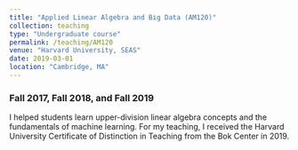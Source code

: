 ```yaml
---
title: "Applied Linear Algebra and Big Data (AM120)"
collection: teaching
type: "Undergraduate course"
permalink: /teaching/AM120
venue: "Harvard University, SEAS"
date: 2019-03-01
location: "Cambridge, MA"
---
```


### Fall 2017, Fall 2018, and Fall 2019
I helped students learn upper-division linear algebra concepts and the fundamentals of machine learning. 
For my teaching, I received the Harvard University Certificate of Distinction in Teaching from the Bok Center in 2019.

